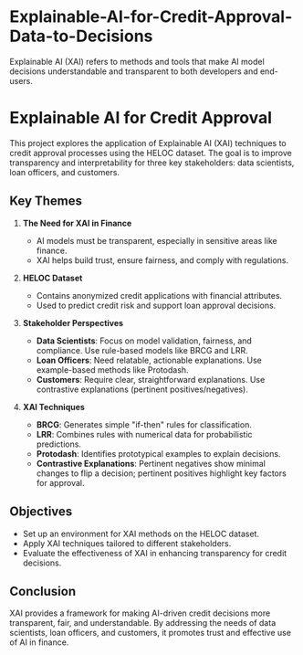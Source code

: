 # Explainable-AI-for-Credit-Approval-Data-to-Decisions
Explainable AI (XAI) refers to methods and tools that make AI model decisions understandable and transparent to both developers and end-users.
# Explainable AI for Credit Approval

This project explores the application of Explainable AI (XAI) techniques to credit approval processes using the HELOC dataset. The goal is to improve transparency and interpretability for three key stakeholders: data scientists, loan officers, and customers.

## Key Themes

1. **The Need for XAI in Finance**  
   - AI models must be transparent, especially in sensitive areas like finance.  
   - XAI helps build trust, ensure fairness, and comply with regulations.

2. **HELOC Dataset**  
   - Contains anonymized credit applications with financial attributes.  
   - Used to predict credit risk and support loan approval decisions.

3. **Stakeholder Perspectives**  
   - **Data Scientists**: Focus on model validation, fairness, and compliance. Use rule-based models like BRCG and LRR.  
   - **Loan Officers**: Need relatable, actionable explanations. Use example-based methods like Protodash.  
   - **Customers**: Require clear, straightforward explanations. Use contrastive explanations (pertinent positives/negatives).

4. **XAI Techniques**  
   - **BRCG**: Generates simple "if-then" rules for classification.  
   - **LRR**: Combines rules with numerical data for probabilistic predictions.  
   - **Protodash**: Identifies prototypical examples to explain decisions.  
   - **Contrastive Explanations**: Pertinent negatives show minimal changes to flip a decision; pertinent positives highlight key factors for approval.

## Objectives
- Set up an environment for XAI methods on the HELOC dataset.  
- Apply XAI techniques tailored to different stakeholders.  
- Evaluate the effectiveness of XAI in enhancing transparency for credit decisions.

## Conclusion
XAI provides a framework for making AI-driven credit decisions more transparent, fair, and understandable. By addressing the needs of data scientists, loan officers, and customers, it promotes trust and effective use of AI in finance.

